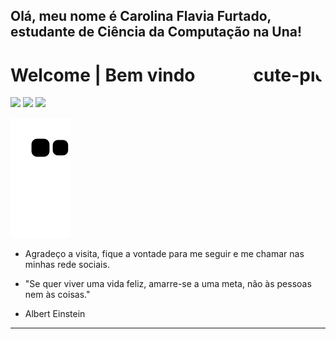 ## Olá, meu nome é Carolina Flavia Furtado, estudante de Ciência da Computação na Una!

# Welcome | Bem vindo <img align="right" alt="cute-pic" height="150" style="border-radius:50px;" src="https://i.pinimg.com/736x/55/d6/5f/55d65f785182ed8becdaa04820de3f85.jpg">

  <a href="https://www.youtube.com/channel/UC0mEMhS3j4SFtZTjsQh8kpg" target="_blank"><img src="https://img.shields.io/badge/YouTube-FF0000?style=for-the-badge&logo=youtube&logoColor=white" target="_blank"></a>
  <a href="https://www.instagram.com/flavia_ffurtado/" target="_blank"><img src="https://img.shields.io/badge/-Instagram-%23E4405F?style=for-the-badge&logo=instagram&logoColor=white" target="_blank"></a>
 	<a href="https://www.linkedin.com/in/carolina-furtado18/" target="_blank"><img src="https://img.shields.io/badge/-LinkedIn-%230077B5?style=for-the-badge&logo=linkedin&logoColor=white" target="_blank"></a> 
 

  ![Snake animation](https://github.com/rafaballerini/rafaballerini/blob/output/github-contribution-grid-snake.svg)
 
</div>


- Agradeço a visita, fique a vontade para me seguir e me chamar nas minhas rede sociais.

- "Se quer viver uma vida feliz, amarre-se a uma meta, não às pessoas nem às coisas."
- Albert Einstein

----------------------------------------------------------------------------------
